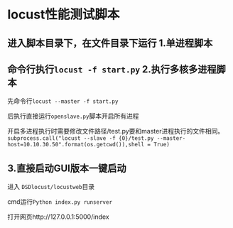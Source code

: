 **locust性能测试脚本**
===================================
进入脚本目录下，在文件目录下运行
**1.单进程脚本**
-----------------------------------
命令行执行`locust -f start.py`
**2.执行多核多进程脚本**
-----------------------------------
先命令行`locust --master -f start.py`

后执行直接运行`openslave.py`脚本开启所有进程

开启多进程执行时需要修改文件路径/test.py要和master进程执行的文件相同。
`subprocess.call("locust --slave -f {0}/test.py --master-host=10.10.30.50".format(os.getcwd()),shell = True)`


**3.直接启动GUI版本一键启动**
-----------------------------------
进入 `DSDlocust/locustweb`目录

cmd运行`Python index.py runserver`

打开网页http://127.0.0.1:5000/index

